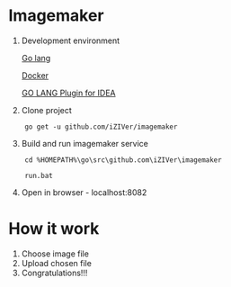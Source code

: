 # Imagemaker

1. Development environment

    [Go lang](https://golang.org/dl/)

    [Docker](https://docs.docker.com/install/)  

    [GO LANG Plugin for IDEA](https://plugins.jetbrains.com/plugin/5047-go-language-golang-org-support-plugin)

2. Clone project
```
    go get -u github.com/iZIVer/imagemaker
```
3. Build and run imagemaker service
```
    cd %HOMEPATH%\go\src\github.com\iZIVer\imagemaker  
    
    run.bat  
```
4. Open in browser - localhost:8082

# How it work

1. Choose image file
2. Upload chosen file
3. Congratulations!!!



